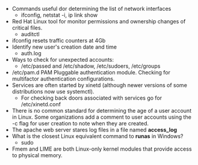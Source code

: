 * Commands useful dor determining the list of network interfaces 
  * ifconfig, netstat -i, ip link show
* Red Hat Linux tool for monitor permissions and ownership changes of critical files.
  * auditctl
* ifconfig resets traffic counters at 4Gb
* Identify new user's creation date and time
  * auth.log
* Ways to check for unexpected accounts:
  * /etc/passed and /etc/shadow, /etc/sudoers, /etc/groups
* /etc/pam.d PAM Pluggable authentication module. Checking for multifactor authentication configurations.
* Services are often started by xinetd (although newer versions of some distributions now use systemctl). 
  * For checking back doors associated with services go for /etc/xinetd.conf
* There is no common standard for determining the age of a user account in Linux. Some organizations add a comment to user accounts using the -c flag for user creation to note when they are created.
* The apache web server stares log files in a file named **access_log**
* What is the closest Linux equivalent command to **runas** in Windows?
  * sudo
* Fmem and LIME are both Linux-only kernel modules that provide access to physical memory.